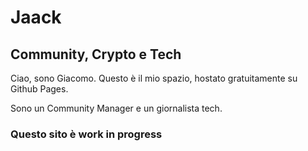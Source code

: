 # Jaack
## Community, Crypto e Tech

Ciao, sono Giacomo. Questo è il mio spazio,
hostato gratuitamente su Github Pages.

Sono un Community Manager e un giornalista tech.


### Questo sito è work in progress
